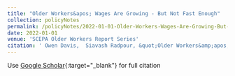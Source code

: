 ```yaml
---
title: "Older Workers&apos; Wages Are Growing - But Not Fast Enough"
collection: policyNotes
permalink: /policyNotes/2022-01-01-Older-Workers-Wages-Are-Growing-But-Not-Fast-Enough
date: 2022-01-01
venue: 'SCEPA Older Workers Report Series'
citation: ' Owen Davis,  Siavash Radpour, &quot;Older Workers&amp;apos; Wages Are Growing - But Not Fast Enough.&quot; SCEPA Older Workers Report Series, 2022.'
---
```

Use [Google Scholar](https://scholar.google.com/scholar?q=Older+Workers&#x27;+Wages+Are+Growing+++But+Not+Fast+Enough){:target="_blank"} for full citation